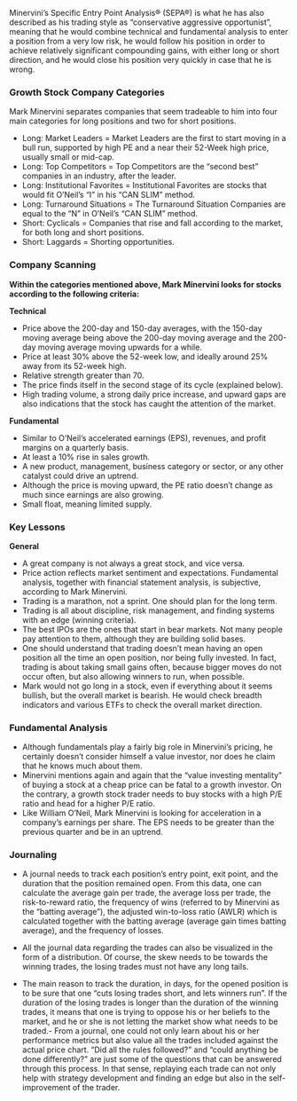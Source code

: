 

Minervini’s Specific Entry Point Analysis® (SEPA®) is what he has also described as his trading style as “conservative aggressive opportunist”, meaning that he would combine technical and fundamental analysis to enter a position from a very low risk, he would follow his position in order to achieve relatively significant compounding gains, with either long or short direction, and he would close his position very quickly in case that he is wrong.





### Growth Stock Company Categories
Mark Minervini separates companies that seem tradeable to him into four main categories for long positions and two for short positions.

- Long: Market Leaders = Market Leaders are the first to start moving in a bull run, supported by high PE and a near their 52-Week high price, usually small or mid-cap.
- Long: Top Competitors = Top Competitors are the “second best” companies in an industry, after the leader.
- Long: Institutional Favorites = Institutional Favorites are stocks that would fit O’Neil’s “I” in his “CAN SLIM” method.
- Long: Turnaround Situations = The Turnaround Situation Companies are equal to the “N” in O’Neil’s “CAN SLIM” method.
- Short: Cyclicals = Companies that rise and fall according to the market, for both long and short positions.
- Short: Laggards = Shorting opportunities.


### Company Scanning
**Within the categories mentioned above, Mark Minervini looks for stocks according to the following criteria:**

**Technical**
- Price above the 200-day and 150-day averages, with the 150-day moving average being above the 200-day moving average and the 200-day moving average moving upwards for a while.
- Price at least 30% above the 52-week low, and ideally around 25% away from its 52-week high.
- Relative strength greater than 70.
- The price finds itself in the second stage of its cycle (explained below).
- High trading volume, a strong daily price increase, and upward gaps are also indications that the stock has caught the attention of the market.

**Fundamental**
- Similar to O’Neil’s accelerated earnings (EPS), revenues, and profit margins on a quarterly basis.
- At least a 10% rise in sales growth.
- A new product, management, business category or sector, or any other catalyst could drive an uptrend.
- Although the price is moving upward, the PE ratio doesn’t change as much since earnings are also growing.
- Small float, meaning limited supply.

### Key Lessons
**General**

- A great company is not always a great stock, and vice versa.
- Price action reflects market sentiment and expectations. Fundamental analysis, together with financial statement analysis, is subjective, according to Mark Minervini.
- Trading is a marathon, not a sprint. One should plan for the long term.
- Trading is all about discipline, risk management, and finding systems with an edge (winning criteria).
- The best IPOs are the ones that start in bear markets. Not many people pay attention to them, although they are building solid bases.
- One should understand that trading doesn’t mean having an open position all the time an open position, nor being fully invested. In fact, trading is about taking small gains often, because bigger moves do not occur often, but also allowing winners to run, when possible.
- Mark would not go long in a stock, even if everything about it seems bullish, but the overall market is bearish. He would check breadth indicators and various ETFs to check the overall market direction.


### Fundamental Analysis
- Although fundamentals play a fairly big role in Minervini’s pricing, he certainly doesn’t consider himself a value investor, nor does he claim that he knows much about them.
- Minervini mentions again and again that the “value investing mentality” of buying a stock at a cheap price can be fatal to a growth investor. On the contrary, a growth stock trader needs to buy stocks with a high P/E ratio and head for a higher P/E ratio.
- Like William O’Neil, Mark Minervini is looking for acceleration in a company’s earnings per share. The EPS needs to be greater than the previous quarter and be in an uptrend.


### Journaling
- A journal needs to track each position’s entry point, exit point, and the duration that the position remained open. From this data, one can calculate the average gain per trade, the average loss per trade, the risk-to-reward ratio, the frequency of wins (referred to by Minervini as the “batting average”), the adjusted win-to-loss ratio (AWLR) which is calculated together with the batting average (average gain times batting average), and the frequency of losses.

- All the journal data regarding the trades can also be visualized in the form of a distribution. Of course, the skew needs to be towards the winning trades, the losing trades must not have any long tails.
- The main reason to track the duration, in days, for the opened position is to be sure that one “cuts losing trades short, and lets winners run”. If the duration of the losing trades is longer than the duration of the winning trades, it means that one is trying to oppose his or her beliefs to the market, and he or she is not letting the market show what needs to be traded.- 
From a journal, one could not only learn about his or her performance metrics but also value all the trades included against the actual price chart. “Did all the rules followed?” and “could anything be done differently?” are just some of the questions that can be answered through this process. In that sense, replaying each trade can not only help with strategy development and finding an edge but also in the self-improvement of the trader.








